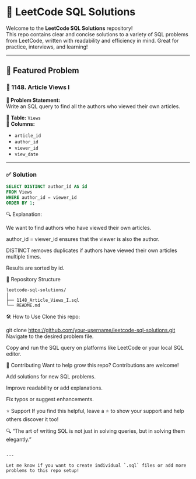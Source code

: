 # 🧠 LeetCode SQL Solutions

Welcome to the **LeetCode SQL Solutions** repository!  
This repo contains clear and concise solutions to a variety of SQL problems from LeetCode, written with readability and efficiency in mind. Great for practice, interviews, and learning!

---

## 📌 Featured Problem

### 📰 1148. Article Views I

**📝 Problem Statement:**  
Write an SQL query to find all the authors who viewed their own articles.

📂 **Table:** `Views`  
📌 **Columns:**  
- `article_id`
- `author_id`
- `viewer_id`
- `view_date`

---

### ✅ Solution

```sql
SELECT DISTINCT author_id AS id
FROM Views
WHERE author_id = viewer_id
ORDER BY 1;
```
🔍 Explanation:

We want to find authors who have viewed their own articles.

author_id = viewer_id ensures that the viewer is also the author.

DISTINCT removes duplicates if authors have viewed their own articles multiple times.

Results are sorted by id.

📂 Repository Structure
```
leetcode-sql-solutions/
│
├── 1148_Article_Views_I.sql
└── README.md
```
🛠️ How to Use
Clone this repo:


git clone https://github.com/your-username/leetcode-sql-solutions.git
Navigate to the desired problem file.

Copy and run the SQL query on platforms like LeetCode or your local SQL editor.

🤝 Contributing
Want to help grow this repo? Contributions are welcome!

Add solutions for new SQL problems.

Improve readability or add explanations.

Fix typos or suggest enhancements.

⭐️ Support
If you find this helpful, leave a ⭐️ to show your support and help others discover it too!

🔍 “The art of writing SQL is not just in solving queries, but in solving them elegantly.”

```

---

Let me know if you want to create individual `.sql` files or add more problems to this repo setup!

```




